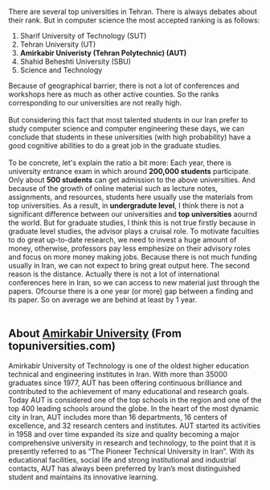 

There are several top universities in Tehran. There is always debates about their rank. But in computer science the most accepted ranking is as follows: <br>

1. Sharif University of Technology (SUT)
2. Tehran University (UT)
3. **Amirkabir Univeristy (Tehran Polytechnic) (AUT)**
4. Shahid Beheshti University (SBU)
5. Science and Technology 

Because of geographical barrier, there is not a lot of conferences and workshops here as much as other active counties. So the ranks corresponding to our universities are not really high. <br><br>
But considering this fact that most talented students in our Iran prefer to study computer science and computer engineering these days, we can conclude that students in these universities (with high probability) have a good cognitive abilities to do a great job in the graduate studies. <br><br>
To be concrete, let's explain the ratio a bit more: Each year, there is university entrance exam in which around **200,000 students** participate. Only about **500 students** can get admission to the above universities. And because of the growth of online material such as lecture notes, assignments, and resources, students here usually use the materials from top universities. As a result, in **undergradute level**, I think there is not a significant difference between our universities and **top universities** aournd the world. But for graduate studies, I think this is not true firstly because in graduate level studies, the advisor plays a cruisal role. To motivate faculties to do great up-to-date research, we need to invest a huge amount of money, otherwise, professors pay less emphesize on their advisory roles and focus on more money making jobs. Because there is not much funding usually in Iran, we can not expect to bring great output here. The second reason is the distance. Actually there is not a lot of international conferences here in Iran, so we can access to new material just through the papers. Ofcourse there is a one year (or more) gap between a finding and its paper. So on average we are behind at least by 1 year. <br><br>

## About [Amirkabir University](https://www.topuniversities.com/universities/amirkabir-university-technology) (From topuniversities.com)

Amirkabir University of Technology is one of the oldest higher education technical and engineering institutes in Iran. With more than 35000 graduates since 1977, AUT has been offering continuous brilliance and contributed to the achievement of many educational and research goals. Today AUT is considered one of the top schools in the region and one of the top 400 leading schools around the globe. In the heart of the most dynamic city in Iran, AUT includes more than 16 departments, 16 centers of excellence, and 32 research centers and institutes. AUT started its activities in 1958 and over time expanded its size and quality becoming a major comprehensive university in research and technology, to the point that it is presently referred to as “The Pioneer Technical University in Iran”. With its educational facilities, social life and strong institutional and industrial contacts, AUT has always been preferred by Iran’s most distinguished student and maintains its innovative learning.

